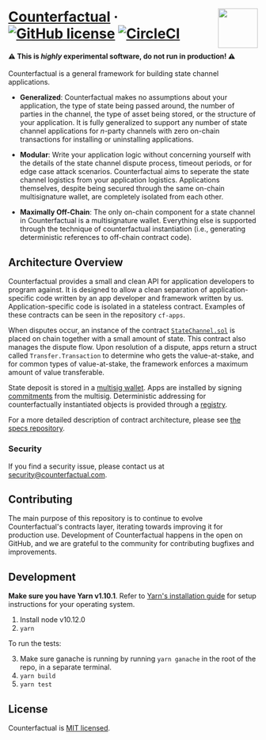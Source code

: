 # [Counterfactual](https://counterfactual.com) &middot; <img align="right" src="https://static1.squarespace.com/static/59ee6243268b96cc1fb2b14a/t/5af73bca1ae6cf80fc1cc250/1529369816810/?format=1500w" height="80px" /> [![GitHub license](https://img.shields.io/badge/license-MIT-blue.svg)](https://github.com/facebook/react/blob/master/LICENSE) [![CircleCI](https://circleci.com/gh/counterfactual/contracts.svg?style=shield&circle-token=755f90dc490099c4e5f4334f16355a6262158bcf)](https://circleci.com/gh/counterfactual/contracts)

#### ⚠️️️ This is _highly_ experimental software, do not run in production! ️️⚠️️️

Counterfactual is a general framework for building state channel applications.

- **Generalized**: Counterfactual makes no assumptions about your application, the type of state being passed around, the number of parties in the channel, the type of asset being stored, or the structure of your application. It is fully generalized to support any number of state channel applications for _n_-party channels with zero on-chain transactions for installing or uninstalling applications.

- **Modular**: Write your application logic without concerning yourself with the details of the state channel dispute process, timeout periods, or for edge case attack scenarios. Counterfactual aims to seperate the state channel logistics from your application logistics. Applications themselves, despite being secured through the same on-chain multisignature wallet, are completely isolated from each other.

- **Maximally Off-Chain**: The only on-chain component for a state channel in Counterfactual is a multisignature wallet. Everything else is supported through the technique of counterfactual instantiation (i.e., generating deterministic references to off-chain contract code).

## Architecture Overview

Counterfactual provides a small and clean API for application developers to program against. It is designed to allow a clean separation of application-specific code written by an app developer and framework written by us. Application-specific code is isolated in a stateless contract. Examples of these contracts can be seen in the repository `cf-apps`.

When disputes occur, an instance of the contract [`StateChannel.sol`](./contracts/StateChannel.sol) is placed on chain together with a small amount of state. This contract also manages the dispute flow. Upon resolution of a dispute, apps return a struct called `Transfer.Transaction` to determine who gets the value-at-stake, and for common types of value-at-stake, the framework enforces a maximum amount of value transferable.

State deposit is stored in a [multisig wallet](./contracts/MinimumViableMultisig.sol). Apps are installed by signing [commitments](./contracts/delegateTargets/ConditionalTransaction.sol) from the multisig. Deterministic addressing for counterfactually instantiated objects is provided through a [registry](./contracts/Registry.sol).

For a more detailed description of contract architecture, please see [the specs repository](https://github.com/counterfactual/specs/tree/master/contracts).

### Security

If you find a security issue, please contact us at security@counterfactual.com.

## Contributing

The main purpose of this repository is to continue to evolve Counterfactual's contracts layer, iterating towards improving it for production use. Development of Counterfactual happens in the open on GitHub, and we are grateful to the community for contributing bugfixes and improvements.

## Development

**Make sure you have Yarn v1.10.1**. Refer to [Yarn's installation guide](https://yarnpkg.com/lang/en/docs/install/) for setup instructions for your operating system.

1. Install node v10.12.0
2. `yarn`

To run the tests:

3. Make sure ganache is running by running `yarn ganache` in the root of the repo, in a separate terminal.
4. `yarn build`
5. `yarn test`

## License

Counterfactual is [MIT licensed](./LICENSE).
